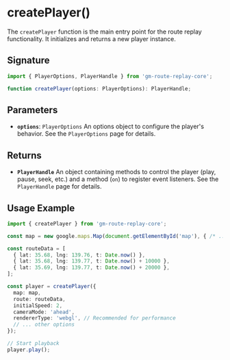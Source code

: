 # createPlayer()

The `createPlayer` function is the main entry point for the route replay functionality. It initializes and returns a new player instance.

## Signature

```typescript
import { PlayerOptions, PlayerHandle } from 'gm-route-replay-core';

function createPlayer(options: PlayerOptions): PlayerHandle;
```

## Parameters

*   **`options`**: `PlayerOptions`
    An options object to configure the player's behavior. See the `PlayerOptions` page for details.

## Returns

*   **`PlayerHandle`**
    An object containing methods to control the player (play, pause, seek, etc.) and a method (`on`) to register event listeners. See the `PlayerHandle` page for details.

## Usage Example

```typescript
import { createPlayer } from 'gm-route-replay-core';

const map = new google.maps.Map(document.getElementById('map'), { /* ... map options ... */ });

const routeData = [
  { lat: 35.68, lng: 139.76, t: Date.now() },
  { lat: 35.68, lng: 139.77, t: Date.now() + 10000 },
  { lat: 35.69, lng: 139.77, t: Date.now() + 20000 },
];

const player = createPlayer({
  map: map,
  route: routeData,
  initialSpeed: 2,
  cameraMode: 'ahead',
  rendererType: 'webgl', // Recommended for performance
  // ... other options
});

// Start playback
player.play();
``` 